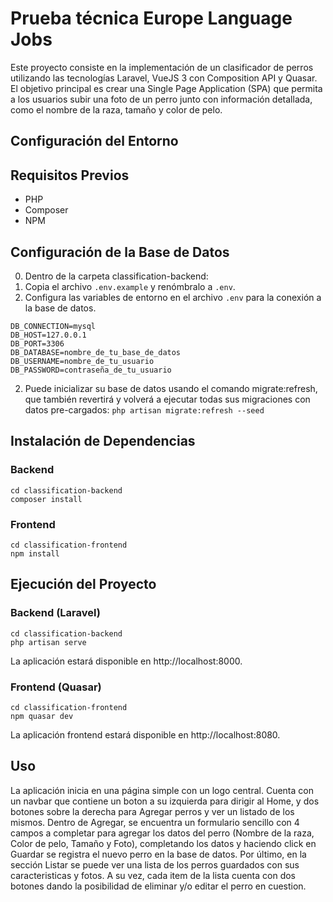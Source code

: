 # Prueba técnica Europe Language Jobs 

Este proyecto consiste en la implementación de un clasificador de perros utilizando las tecnologías Laravel, VueJS 3 con Composition API y Quasar. El objetivo principal es crear una Single Page Application (SPA) que permita a los usuarios subir una foto de un perro junto con información detallada, como el nombre de la raza, tamaño y color de pelo.

## Configuración del Entorno

## Requisitos Previos

- PHP 
- Composer
- NPM

## Configuración de la Base de Datos

0. Dentro de la carpeta classification-backend:
1. Copia el archivo `.env.example` y renómbralo a `.env`.
2. Configura las variables de entorno en el archivo `.env` para la conexión a la base de datos.

```env
DB_CONNECTION=mysql
DB_HOST=127.0.0.1
DB_PORT=3306
DB_DATABASE=nombre_de_tu_base_de_datos
DB_USERNAME=nombre_de_tu_usuario
DB_PASSWORD=contraseña_de_tu_usuario
```
2. Puede inicializar su base de datos usando el comando migrate:refresh, que también revertirá y volverá a ejecutar todas sus migraciones con datos pre-cargados:
``php artisan migrate:refresh --seed``

## Instalación de Dependencias

### Backend
```
cd classification-backend
composer install
```

### Frontend
```
cd classification-frontend
npm install
```

## Ejecución del Proyecto

### Backend (Laravel)
```
cd classification-backend
php artisan serve
```
La aplicación estará disponible en http://localhost:8000.

### Frontend (Quasar)
```
cd classification-frontend
npm quasar dev
```
La aplicación frontend estará disponible en http://localhost:8080.

## Uso
La aplicación inicia en una página simple con un logo central. Cuenta con un navbar que contiene un boton a su izquierda para dirigir al Home, y dos botones sobre la derecha para Agregar perros y ver un listado de los mismos.
Dentro de Agregar, se encuentra un formulario sencillo con 4 campos a completar para agregar los datos del perro (Nombre de la raza, Color de pelo, Tamaño y Foto), completando los datos y haciendo click en Guardar se registra el nuevo perro en la base de datos.
Por último, en la sección Listar se puede ver una lista de los perros guardados con sus caracteristicas y fotos. A su vez, cada item de la lista cuenta con dos botones dando la posibilidad de eliminar y/o editar el perro en cuestion.

